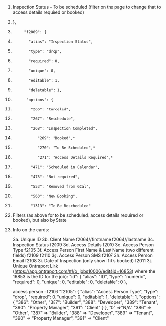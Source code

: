 1.	Inspection Status – To be scheduled (filter on the page to change that to access details required or booked)
2.	},
3.	        "f2009": {
4.	          "alias": "Inspection Status",
5.	          "type": "drop",
6.	          "required": 0,
7.	          "unique": 0,
8.	          "editable": 1,
9.	          "deletable": 1,
10.	          "options": {
11.	            "266": "Canceled",
12.	            "267": "Reschedule",
13.	            "268": "Inspection Completed",
14.	               "269": "Booked",*
15.	               "270": "To Be Scheduled",*
16.	               "271": "Access Details Required",*
17.	            "471": "Scheduled in Calendar",
18.	            "473": "Not required",
19.	            "553": "Removed from GCal",
20.	            "563": "New Booking",
21.	            "1313": "To Be Rescheduled"


2. Filters (as above for to be scheduled, access details required or booked), but also by State

3. Info on the cards:

	3a. Unique ID
    3b. Client Name f2064//firstname f2064//lastname
    3c. Inspection Status f2009
    3d. Access Details f2010
    3e. Access Person Type f2105
    3f. Access Person First Name & Last Name (two different fields) f2109 f2110
    3g. Access Person SMS f2107
    3h. Access Person Email f2108
    3i. Date of Inspection (only show if it’s booked) f2011
    3j. Unique Ontraport Link (https://app.ontraport.com/#!/o_jobs10006/edit&id=16853) where the 
16853 is the ID for the job):
"id": {
          "alias": "ID",
          "type": "numeric",
          "required": 0,
          "unique": 0,
          "editable": 0,
          "deletable": 0
        },

    access person : f2106
     "f2105": {
          "alias": "Access Person Type",
          "type": "drop",
          "required": 0,
          "unique": 0,
          "editable": 1,
          "deletable": 1,
          "options": {
            "386": "Other",
            "387": "Builder",
            "388": "Developer",
            "389": "Tenant",
            "390": "Property Manager",
            "391": "Client"
          }
        },
            "0" =>"N/A"
            "386" => "Other",
            "387" => "Builder",
            "388" => "Developer",
            "389" => "Tenant",
            "390" => "Property Manager",
            "391" => "Client"


